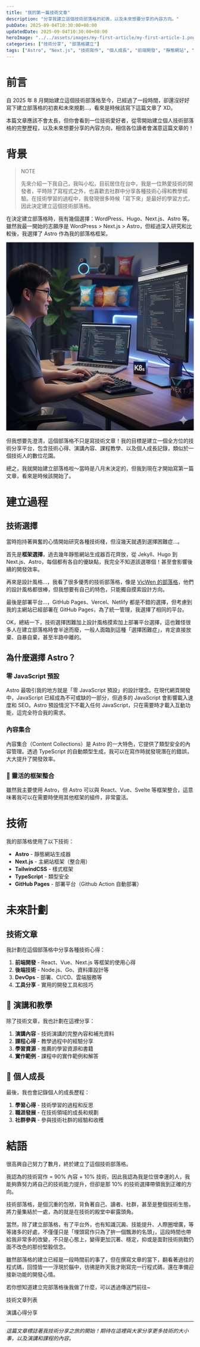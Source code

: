 ```yaml
---
title: "我的第一篇技術文章"
description: "分享我建立這個技術部落格的初衷，以及未來想要分享的內容方向。"
pubDate: 2025-09-04T10:30:00+08:00
updatedDate: 2025-09-04T10:30:00+08:00
heroImage: "../../assets/images/my-first-article/my-first-article-1.png"
categories: ["技術分享", "部落格建立"]
tags: ["Astro", "Next.js", "技術寫作", "個人成長", "前端開發", "靜態網站", "GitHub Pages", "TypeScript", "TailwindCSS", "開發工具"]
---
```


# 前言

自 2025 年 8 月開始建立這個技術部落格至今，已經過了一段時間，卻還沒好好寫下建立部落格的初衷和未來規劃…，看來是時候該寫下這篇文章了 XD。

本篇文章應該不會太長，但你會看到一位技術愛好者，從零開始建立個人技術部落格的完整歷程，以及未來想要分享的內容方向，相信各位讀者會滿意這篇文章的！

# 背景

> NOTE
> 
> 先來介紹一下我自己，我叫小松，目前居住在台中，我是一位熱愛技術的開發者，平時除了寫程式之外，也喜歡去社群中分享各種技術心得和教學經驗。在技術學習的過程中，我發現很多時候「寫下來」是最好的學習方式，因此決定建立這個技術部落格。

在決定建立部落格時，我有幾個選擇：WordPress、Hugo、Next.js、Astro 等。雖然我最一開始的志願序是 WordPress > Next.js > Astro，但經過深入研究和比較後，我選擇了 Astro 作為我的部落格框架。

![技術部落格建立過程](../../assets/images/my-first-article/my-first-article-1.png)

但我想要先澄清，這個部落格不只是寫技術文章！我的目標是建立一個全方位的技術分享平台，包含技術心得、演講內容、課程教學、以及個人成長記錄，類似於一個技術人的數位花園。

總之，我就開始建立部落格啦～當時是八月末決定的，但我到現在才開始寫第一篇文章，看來是時候該開始了。

# 建立過程

## 技術選擇

當時抱持著興奮的心情開始研究各種技術棧，但沒幾天就遇到選擇困難症…。

首先是**框架選擇**，過去幾年靜態網站生成器百花齊放，從 Jekyll、Hugo 到 Next.js、Astro，每個都有各自的優缺點，我完全不知道該選哪個！甚至會影響後續的開發效率。

再來是設計風格…，我看了很多優秀的技術部落格，像是 [VicWen 的部落格](https://blog.vicwen.app/)，他們的設計風格都很棒，但我想要有自己的特色，只能獨自摸索設計方向。

最後是部署平台…，GitHub Pages、Vercel、Netlify 都是不錯的選擇，但考慮到我的主網站已經部署在 GitHub Pages，為了統一管理，我選擇了相同的平台。

OK，總結一下，技術選擇困難加上設計風格摸索加上部署平台選擇，這也難怪很多人在建立部落格時會半途而廢，一般人面臨到這種「選擇困難症」，肯定直接放棄、自暴自棄，甚至半路中離的。


## 為什麼選擇 Astro？

### 零 JavaScript 預設
Astro 最吸引我的地方就是「零 JavaScript 預設」的設計理念。在現代網頁開發中，JavaScript 已經成為不可或缺的一部分，但過多的 JavaScript 會影響載入速度和 SEO。Astro 預設情況下不載入任何 JavaScript，只在需要時才載入互動功能，這完全符合我的需求。

### 內容集合
內容集合（Content Collections）是 Astro 的一大特色，它提供了類型安全的內容管理。透過 TypeScript 的自動類型生成，我可以在寫作時就發現潛在的錯誤，大大提升了開發效率。

### 🎨 靈活的框架整合
雖然我主要使用 Astro，但 Astro 可以與 React、Vue、Svelte 等框架整合，這意味著我可以在需要時使用其他框架的組件，非常靈活。

# 技術

我的部落格使用了以下技術：

- **Astro** - 靜態網站生成器
- **Next.js** - 主網站框架（整合用）
- **TailwindCSS** - 樣式框架
- **TypeScript** - 類型安全
- **GitHub Pages** - 部署平台（Github Action 自動部署）

# 未來計劃

## 技術文章
我計劃在這個部落格中分享各種技術心得：

1. **前端開發** - React、Vue、Next.js 等框架的使用心得
2. **後端技術** - Node.js、Go、資料庫設計等
3. **DevOps** - 部署、CI/CD、雲端服務等
4. **工具分享** - 實用的開發工具和技巧

## 🎤 演講和教學
除了技術文章，我也計劃在這裡分享：

1. **演講內容** - 技術演講的完整內容和補充資料
2. **課程心得** - 教學過程中的經驗分享
3. **學習資源** - 推薦的學習資源和書籍
4. **實作範例** - 課程中的實作範例和解答

## 🌟 個人成長
最後，我也會記錄個人的成長歷程：

1. **學習心得** - 技術學習的過程和反思
2. **職涯發展** - 在技術領域的成長和規劃
3. **社群參與** - 參與技術社群的經驗和收穫

# 結語

很高興自己努力了數月，終於建立了這個技術部落格。

我認為的技術寫作 = 90% 內容 + 10% 技術，因此我認為我是位很幸運的人，我能夠靠努力將自己的技術能力提升，但卻是那 10% 的技術選擇帶領我到正確的方向。

技術部落格，是個沉重的包袱，背負著自己、讀者、社群，甚至是整個技術生態，將力量集結於一處，為的就是在技術的殿堂中嶄露頭角。

當然，除了建立部落格，有了平台外，也有知識沉澱、技能提升、人際圈增廣，等等諸多的好處，不僅僅只是「埋頭寫作只為了拚一個飄渺的名頭」，這段時間也帶給我非常多的改變，不只是心態上，變得更加沉著、穩定，抑或是面對技術挑戰仍面不改色的那份堅毅信念。

雖然部落格的建立已經是一段時間前的事了，但在撰寫文章的當下，翻看著過往的程式碼，回憶皆一一浮現於腦中，彷彿是昨天我才剛寫完一行程式碼，還在準備迎接新功能的開發心情。


若你想知道建立完部落格後我做了什麼，可以透過傳送門前往~

技術文章列表

演講心得分享

---

*這篇文章標誌著我技術分享之旅的開始！期待在這裡與大家分享更多技術的大小事，以及演講和課程的內容。*
